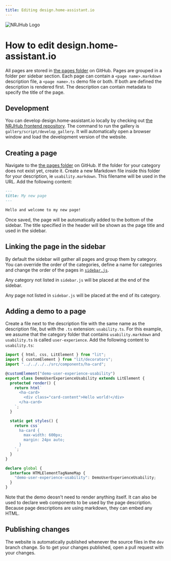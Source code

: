 ```yaml
---
title: Editing design.home-assistant.io
---
```


![NRJHub Logo](/images/logo-with-text.png)

# How to edit design.home-assistant.io

All pages are stored in [the pages folder][pages-folder] on GitHub. Pages are grouped in a folder per sidebar section. Each page can contain a `<page name>.markdown` description file, a `<page name>.ts` demo file or both. If both are defined the description is rendered first. The description can contain metadata to specify the title of the page.

## Development

You can develop design.home-assistant.io locally by checking out [the NRJHub frontend repository](https://github.com/home-assistant/frontend). The command to run the gallery is `gallery/script/develop_gallery`. It will automatically open a browser window and load the development version of the website.

## Creating a page

Navigate to the [the pages folder][pages-folder] on GitHub. If the folder for your category does not exist yet, create it. Create a new Markdown file inside this folder for your description, ie `usability.markdown`. This filename will be used in the URL. Add the following content:

```markdown
---
title: My new page
---

Hello and welcome to my new page!
```

Once saved, the page will be automatically added to the bottom of the sidebar. The title specified in the header will be shown as the page title and used in the sidebar.

## Linking the page in the sidebar

By default the sidebar will gather all pages and group them by category. You can override the order of the categories, define a name for categories and change the order of the pages in [`sidebar.js`](https://github.com/home-assistant/frontend/blob/dev/gallery/sidebar.js).

Any category not listed in `sidebar.js` will be placed at the end of the sidebar.

Any page not listed in `sidebar.js` will be placed at the end of its category.

## Adding a demo to a page

Create a file next to the description file with the same name as the description file, but with the `.ts` extension: `usability.ts`. For this example, we assume that the category folder that contains `usability.markdown` and `usability.ts` is called `user-experience`. Add the following content to `usability.ts`:

```ts
import { html, css, LitElement } from "lit";
import { customElement } from "lit/decorators";
import "../../../../src/components/ha-card";

@customElement("demo-user-experience-usability")
export class DemoUserExperienceUsability extends LitElement {
  protected render() {
    return html`
      <ha-card>
        <div class="card-content">Hello world!</div>
      </ha-card>
    `;
  }

  static get styles() {
    return css`
      ha-card {
        max-width: 600px;
        margin: 24px auto;
      }
    `;
  }
}

declare global {
  interface HTMLElementTagNameMap {
    "demo-user-experience-usability": DemoUserExperienceUsability;
  }
}
```

Note that the demo deosn't need to render anything itself. It can also be used to declare web components to be used by the page description. Because page descriptions are using markdown, they can embed any HTML.

## Publishing changes

The website is automatically published whenever the source files in the `dev` branch change. So to get your changes published, open a pull request with your changes.

[pages-folder]: https://github.com/home-assistant/frontend/tree/dev/gallery/src/pages
